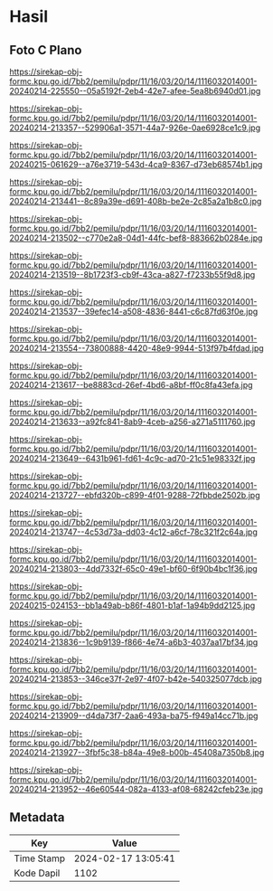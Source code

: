 # Hasil

## Foto C Plano

https://sirekap-obj-formc.kpu.go.id/7bb2/pemilu/pdpr/11/16/03/20/14/1116032014001-20240214-225550--05a5192f-2eb4-42e7-afee-5ea8b6940d01.jpg

https://sirekap-obj-formc.kpu.go.id/7bb2/pemilu/pdpr/11/16/03/20/14/1116032014001-20240214-213357--529906a1-3571-44a7-926e-0ae6928ce1c9.jpg

https://sirekap-obj-formc.kpu.go.id/7bb2/pemilu/pdpr/11/16/03/20/14/1116032014001-20240215-061629--a76e3719-543d-4ca9-8367-d73eb68574b1.jpg

https://sirekap-obj-formc.kpu.go.id/7bb2/pemilu/pdpr/11/16/03/20/14/1116032014001-20240214-213441--8c89a39e-d691-408b-be2e-2c85a2a1b8c0.jpg

https://sirekap-obj-formc.kpu.go.id/7bb2/pemilu/pdpr/11/16/03/20/14/1116032014001-20240214-213502--c770e2a8-04d1-44fc-bef8-883662b0284e.jpg

https://sirekap-obj-formc.kpu.go.id/7bb2/pemilu/pdpr/11/16/03/20/14/1116032014001-20240214-213519--8b1723f3-cb9f-43ca-a827-f7233b55f9d8.jpg

https://sirekap-obj-formc.kpu.go.id/7bb2/pemilu/pdpr/11/16/03/20/14/1116032014001-20240214-213537--39efec14-a508-4836-8441-c6c87fd63f0e.jpg

https://sirekap-obj-formc.kpu.go.id/7bb2/pemilu/pdpr/11/16/03/20/14/1116032014001-20240214-213554--73800888-4420-48e9-9944-513f97b4fdad.jpg

https://sirekap-obj-formc.kpu.go.id/7bb2/pemilu/pdpr/11/16/03/20/14/1116032014001-20240214-213617--be8883cd-26ef-4bd6-a8bf-ff0c8fa43efa.jpg

https://sirekap-obj-formc.kpu.go.id/7bb2/pemilu/pdpr/11/16/03/20/14/1116032014001-20240214-213633--a92fc841-8ab9-4ceb-a256-a271a5111760.jpg

https://sirekap-obj-formc.kpu.go.id/7bb2/pemilu/pdpr/11/16/03/20/14/1116032014001-20240214-213649--6431b961-fd61-4c9c-ad70-21c51e98332f.jpg

https://sirekap-obj-formc.kpu.go.id/7bb2/pemilu/pdpr/11/16/03/20/14/1116032014001-20240214-213727--ebfd320b-c899-4f01-9288-72fbbde2502b.jpg

https://sirekap-obj-formc.kpu.go.id/7bb2/pemilu/pdpr/11/16/03/20/14/1116032014001-20240214-213747--4c53d73a-dd03-4c12-a6cf-78c321f2c64a.jpg

https://sirekap-obj-formc.kpu.go.id/7bb2/pemilu/pdpr/11/16/03/20/14/1116032014001-20240214-213803--4dd7332f-65c0-49e1-bf60-6f90b4bc1f36.jpg

https://sirekap-obj-formc.kpu.go.id/7bb2/pemilu/pdpr/11/16/03/20/14/1116032014001-20240215-024153--bb1a49ab-b86f-4801-b1af-1a94b9dd2125.jpg

https://sirekap-obj-formc.kpu.go.id/7bb2/pemilu/pdpr/11/16/03/20/14/1116032014001-20240214-213836--1c9b9139-f866-4e74-a6b3-4037aa17bf34.jpg

https://sirekap-obj-formc.kpu.go.id/7bb2/pemilu/pdpr/11/16/03/20/14/1116032014001-20240214-213853--346ce37f-2e97-4f07-b42e-540325077dcb.jpg

https://sirekap-obj-formc.kpu.go.id/7bb2/pemilu/pdpr/11/16/03/20/14/1116032014001-20240214-213909--d4da73f7-2aa6-493a-ba75-f949a14cc71b.jpg

https://sirekap-obj-formc.kpu.go.id/7bb2/pemilu/pdpr/11/16/03/20/14/1116032014001-20240214-213927--3fbf5c38-b84a-49e8-b00b-45408a7350b8.jpg

https://sirekap-obj-formc.kpu.go.id/7bb2/pemilu/pdpr/11/16/03/20/14/1116032014001-20240214-213952--46e60544-082a-4133-af08-68242cfeb23e.jpg


## Metadata

| Key        | Value               |
| ---------- | ------------------- |
| Time Stamp | 2024-02-17 13:05:41 |
| Kode Dapil | 1102                |



